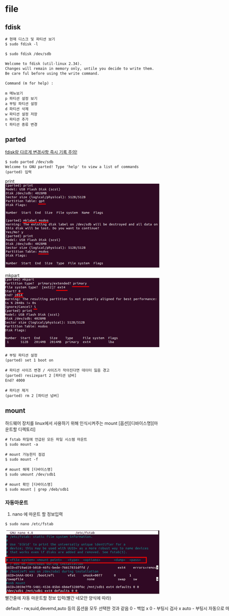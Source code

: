 
# file
    
## fdisk   
```
# 현재 디스크 및 파티션 보기
$ sudo fdisk -l

$ sudo fdisk /dev/sdb 

Welcome to fdisk (util-linux 2.34).
Changes will remain in memory only, untile you decide to write them.
Be care ful before using the write command.

Command (m for help) :

m 메뉴보기
p 파티션 설정 보기
a 부팅 파티션 설정
d 파티션 삭제
w 파티션 설정 저장
n 파티션 추가
t 파티션 종류 변경
```
    
## parted   
<u>fdisk랑 다르게 변경사항 즉시 기록 주의!</u>

```
$ sudo parted /dev/sdb
Welcome to GNU parted! Type 'help' to view a list of commands
(parted) 입력
```
print   
![parted](print.jpg)
    
mkpart    
![mkparted](mkpart.jpg)   
```
# 부팅 파티션 설정
(parted) set 1 boot on

# 파티션 사이즈 변경 / 사이즈가 작아진다면 데이터 잃음 경고
(parted) resizepart 2 [파티션 넘버]
End? 4000

# 파티션 제거
(parted) rm 2 [파티션 넘버]
```
   
## mount    
하드웨어 장치를 linux에서 사용하기 위해 인식시켜주는 
mount [옵션][디바이스명][마운트할 디렉토리]
```
# fstab 파일에 언급된 모든 파일 시스템 마운트
$ sudo mount -a 

# mount 가능한지 점검
$ sudo mount -f 

# mount 해제 [디바이스명]
$ sudo umount /dev/sdb1

# mount 확인 [디바이스명]
$ sudo mount | grep /deb/sdb1
```
### 자동마운트   

1. nano 에 마운트 할 정보입력
```
$ sudo nano /etc/fstab
```
![moutnano](mountnano.jpg)   
빨간줄에 자동 마운트할 정보 입력(빨간 네모안 양식에 따라)    
<option>                                                          <dump>          <pass>    
default - rw,suid,devemd,auto 등의 옵션을 모두 선택한 것과 같음    0 - 백업 x       0 - 부팅시 검사 x   
auto - 부팅시 자동으로 마운트 된다                                 1 - 백업 o       1 - 부팅시 검사 o    
exec - 실행팡리이 실행되는 것을 허용하는 파일 시스템   
suid - SetUID와 SetGID의 사용을 허용하는 파일 시스템   
ro - 읽기 전용 파일 시스템   
user - 일반 사용자들도 마운트 할 수 있는 파일 시스템    
nouser - root만 마운트 할수 있는 파일시스템   
    
2. 정보입력후 $ mount -a 로 
